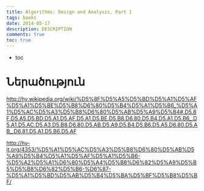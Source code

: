 ```yaml
---
title: Algorithms: Design and Analysis, Part 1
tags: books
date: 2014-05-17
description: DESCRIPTION
comments: true
toc: true
---
```


* toc

# Ներածություն

http://hy.wikipedia.org/wiki/%D5%8F%D5%A5%D5%BD%D5%A1%D5%AF%D5%A1%D5%BE%D5%B8%D6%80%D5%B4%D5%A1%D5%B6_%D5%A1%D5%AC%D5%A3%D5%B8%D6%80%D5%AB%D5%A9%D5%B4#.D5.8F.D5.A5.D5.BD.D5.A1.D5.AF.D5.A1.D5.BE.D5.B8.D6.80.D5.B4.D5.A1.D5.B6_.D5.A1.D5.AC.D5.A3.D5.B8.D6.80.D5.AB.D5.A9.D5.B4.D5.B6.D5.A5.D6.80.D5.AB_.D6.81.D5.A1.D5.B6.D5.AF

http://hy-it.org/4353/%D5%A1%D5%AC%D5%A3%D5%B8%D6%80%D5%AB%D5%A9%D5%B4%D5%A1%D5%AF%D5%A1%D5%B6-%D5%A2%D5%A1%D6%80%D5%A4%D5%B8%D6%82%D5%A9%D5%B5%D5%B8%D6%82%D5%B6-%D6%87-%D5%A1%D5%BD%D5%AB%D5%B4%D5%BA%D5%BF%D5%B8%D5%BF/
